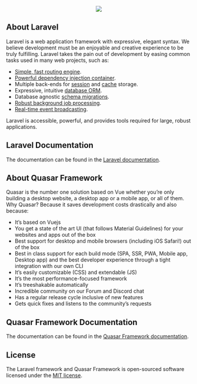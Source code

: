<p align="center"><img src="https://i.imgur.com/tzPBaLO.png"></p>

## About Laravel

Laravel is a web application framework with expressive, elegant syntax. We believe development must be an enjoyable and creative experience to be truly fulfilling. Laravel takes the pain out of development by easing common tasks used in many web projects, such as:

- [Simple, fast routing engine](https://laravel.com/docs/routing).
- [Powerful dependency injection container](https://laravel.com/docs/container).
- Multiple back-ends for [session](https://laravel.com/docs/session) and [cache](https://laravel.com/docs/cache) storage.
- Expressive, intuitive [database ORM](https://laravel.com/docs/eloquent).
- Database agnostic [schema migrations](https://laravel.com/docs/migrations).
- [Robust background job processing](https://laravel.com/docs/queues).
- [Real-time event broadcasting](https://laravel.com/docs/broadcasting).

Laravel is accessible, powerful, and provides tools required for large, robust applications.

## Laravel Documentation

The documentation can be found in the [Laravel documentation](https://laravel.com/docs/7.x).

## About Quasar Framework

Quasar is the number one solution based on Vue whether you’re only building a desktop website, a desktop app or a mobile app, or all of them. Why Quasar? Because it saves development costs drastically and also because:

- It’s based on Vuejs
- You get a state of the art UI (that follows Material Guidelines) for your websites and apps out of the box
- Best support for desktop and mobile browsers (including iOS Safari!) out of the box
- Best in class support for each build mode (SPA, SSR, PWA, Mobile app, Desktop app) and the best developer experience through a tight integration with our own CLI
- It’s easily customizable (CSS) and extendable (JS)
- It’s the most performance-focused framework
- It’s treeshakable automatically
- Incredible community on our Forum and Discord chat
- Has a regular release cycle inclusive of new features
- Gets quick fixes and listens to the community’s requests

## Quasar Framework Documentation

The documentation can be found in the [Quasar Framework documentation](https://quasar.dev).

## License

The Laravel framework and Quasar Framework is open-sourced software licensed under the [MIT license](https://opensource.org/licenses/MIT).
